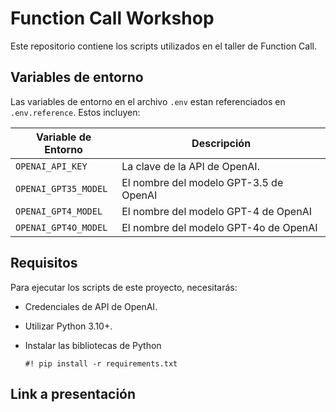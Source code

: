 # Function Call Workshop

Este repositorio contiene los scripts utilizados en el taller de Function Call.

## Variables de entorno

Las variables de entorno en el archivo `.env` estan referenciados en `.env.reference`. Estos incluyen:

| Variable de Entorno | Descripción |
| --- | --- |
| `OPENAI_API_KEY` | La clave de la API de OpenAI. |
| `OPENAI_GPT35_MODEL` | El nombre del modelo GPT-3.5 de OpenAI |
| `OPENAI_GPT4_MODEL` | El nombre del modelo GPT-4 de OpenAI |
| `OPENAI_GPT4O_MODEL` | El nombre del modelo GPT-4o de OpenAI |

## Requisitos

Para ejecutar los scripts de este proyecto, necesitarás:

- Credenciales de API de OpenAI.
- Utilizar Python 3.10+.
- Instalar las bibliotecas de Python 

    `#! pip install -r requirements.txt`

## Link a presentación
